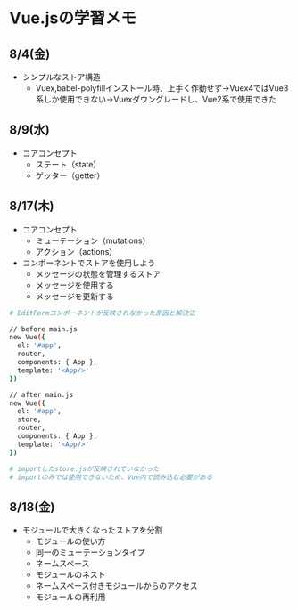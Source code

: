 # Vue.jsの学習メモ

## 8/4(金)
- シンプルなストア構造
  - Vuex,babel-polyfillインストール時、上手く作動せず→Vuex4ではVue3系しか使用できない→Vuexダウングレードし、Vue2系で使用できた

## 8/9(水)
- コアコンセプト
  - ステート（state）
  - ゲッター（getter）

## 8/17(木)
- コアコンセプト
  - ミューテーション（mutations）
  - アクション（actions）
- コンポーネントでストアを使用しよう
  - メッセージの状態を管理するストア
  - メッセージを使用する
  - メッセージを更新する
``` bash
# EditFormコンポーネントが反映されなかった原因と解決法

// before main.js
new Vue({
  el: '#app',
  router,
  components: { App },
  template: '<App/>'
})

// after main.js
new Vue({
  el: '#app',
  store,
  router,
  components: { App },
  template: '<App/>'
})

# importしたstore.jsが反映されていなかった
# importのみでは使用できないため、Vue内で読み込む必要がある
``` 

## 8/18(金)
- モジュールで大きくなったストアを分割
  - モジュールの使い方
  - 同一のミューテーションタイプ
  - ネームスペース
  - モジュールのネスト
  - ネームスペース付きモジュールからのアクセス
  - モジュールの再利用